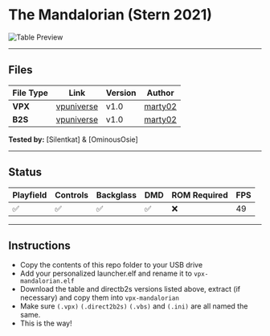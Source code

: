 # The Mandalorian (Stern 2021)

![Table Preview](vpx-mandalorian-table.jpeg?raw=true)

---

## Files
| File Type | Link | Version | Author | 
|-----------|--------|----------|--------------|
| **VPX** | [vpuniverse](https://vpuniverse.com/files/file/16087-the-mandalorian/) | v1.0 | [marty02](https://vpuniverse.com/profile/16531-marty02/) |
| **B2S** | [vpuniverse](https://vpuniverse.com/files/file/16087-the-mandalorian/) | v1.0 | [marty02](https://vpuniverse.com/profile/16531-marty02/) |

**Tested by:** [Silentkat] & [OminousOsie]

---

## Status 
| Playfield | Controls | Backglass | DMD | ROM Required | FPS | 
|-----------|----------|-----------|-----|--------------|-----|
| :white_check_mark: | :white_check_mark: | :white_check_mark: | :white_check_mark: | :x: | 49 |

---

## Instructions

- Copy the contents of this repo folder to your USB drive
- Add your personalized launcher.elf and rename it to `vpx-mandalorian.elf`
- Download the table and directb2s versions listed above, extract (if necessary) and copy them into `vpx-mandalorian`
- Make sure `(.vpx)` `(.direct2b2s)` `(.vbs)` and `(.ini)` are all named the same.
- This is the way!